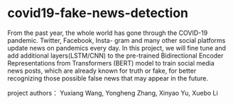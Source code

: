 # covid19-fake-news-detection
From the past year, the whole world has gone through
the COVID-19 pandemic. Twitter, Facebook, Insta-
gram and many other social platforms update news
on pandemics every day. In this project, we will fine tune
and add additional layers(LSTM/CNN) to the pre-trained Bidirectional Encoder
Representations from Transformers (BERT) model
to train social media news posts, which are already
known for truth or fake, for better recognizing those
possible false news that may appear in the future.

project authors： Yuxiang Wang, Yongheng Zhang, Xinyao Yu, Xuebo Li
